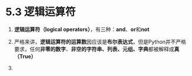 # 5.3 逻辑运算符


1. **逻辑运算符（logical operators）**，有三种：**and**、**or**和**not**

2. 严格来讲，**逻辑运算符的运算数**因应该是**布尔表达式**，但是Python并不严格要求，任何**非零的数字**、**非空的字符串、列表、元组、字典**都被解释成**真（True）**

3. 
